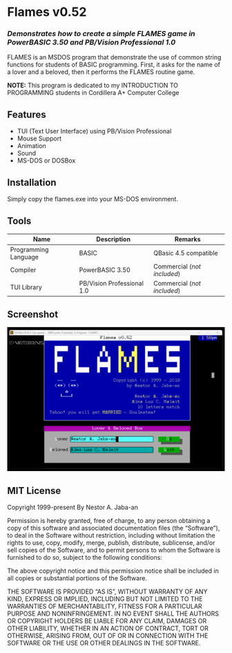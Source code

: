 # Flames v0.52
### _Demonstrates how to create a simple FLAMES game in PowerBASIC 3.50 and PB/Vision Professional 1.0_

FLAMES is an MSDOS program that demonstrate the use of common string functions for students of BASIC programming. First, it asks for the name of a lover and a beloved, then it performs the FLAMES routine game.

**NOTE:** This program is dedicated to my INTRODUCTION TO PROGRAMMING students in Cordillera A+ Computer College

## Features

- TUI (Text User Interface) using PB/Vision Professional
- Mouse Support
- Animation
- Sound
- MS-DOS or DOSBox

## Installation

Simply copy the flames.exe into your MS-DOS environment.

## Tools

| Name | Description | Remarks |
| ------ | ------ | ----- |
| Programming Language | BASIC | QBasic 4.5 compatible |
| Compiler | PowerBASIC 3.50 | Commercial (_not included_) |
| TUI Library | PB/Vision Professional 1.0 | Commercial (_not included_) |

## Screenshot
![FlAMES in action](https://github.com/nutsbox/flames/blob/master/Flames%20v0.52.png)

## MIT License
Copyright 1999-present By Nestor A. Jaba-an

Permission is hereby granted, free of charge, to any person obtaining a copy of this software and associated documentation files (the “Software”), to deal in the Software without restriction, including without limitation the rights to use, copy, modify, merge, publish, distribute, sublicense, and/or sell copies of the Software, and to permit persons to whom the Software is furnished to do so, subject to the following conditions:

The above copyright notice and this permission notice shall be included in all copies or substantial portions of the Software.

THE SOFTWARE IS PROVIDED “AS IS”, WITHOUT WARRANTY OF ANY KIND, EXPRESS OR IMPLIED, INCLUDING BUT NOT LIMITED TO THE WARRANTIES OF MERCHANTABILITY, FITNESS FOR A PARTICULAR PURPOSE AND NONINFRINGEMENT. IN NO EVENT SHALL THE AUTHORS OR COPYRIGHT HOLDERS BE LIABLE FOR ANY CLAIM, DAMAGES OR OTHER LIABILITY, WHETHER IN AN ACTION OF CONTRACT, TORT OR OTHERWISE, ARISING FROM, OUT OF OR IN CONNECTION WITH THE SOFTWARE OR THE USE OR OTHER DEALINGS IN THE SOFTWARE.
